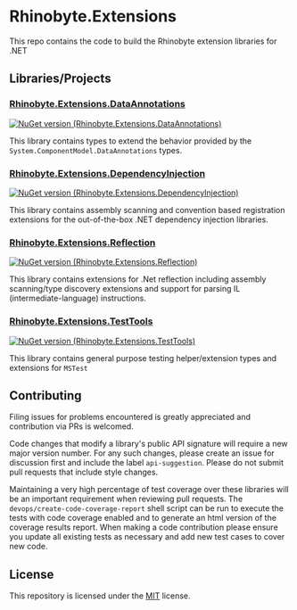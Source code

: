 

# Rhinobyte.Extensions

This repo contains the code to build the Rhinobyte extension libraries for .NET

## Libraries/Projects

### [Rhinobyte.Extensions.DataAnnotations](/src/Rhinobyte.Extensions.DataAnnotations/README.md)

[![NuGet version (Rhinobyte.Extensions.DataAnnotations)](https://img.shields.io/nuget/v/Rhinobyte.Extensions.DataAnnotations.svg?style=flat)](https://www.nuget.org/packages/Rhinobyte.Extensions.DataAnnotations/)

This library contains types to extend the behavior provided by the `System.ComponentModel.DataAnnotations` types.

### [Rhinobyte.Extensions.DependencyInjection](/src/Rhinobyte.Extensions.DependencyInjection/README.md)

[![NuGet version (Rhinobyte.Extensions.DependencyInjection)](https://img.shields.io/nuget/v/Rhinobyte.Extensions.DependencyInjection.svg?style=flat)](https://www.nuget.org/packages/Rhinobyte.Extensions.DependencyInjection/)

This library contains assembly scanning and convention based registration extensions for the out-of-the-box .NET dependency injection libraries.

### [Rhinobyte.Extensions.Reflection](/src/Rhinobyte.Extensions.Reflection/README.md)

[![NuGet version (Rhinobyte.Extensions.Reflection)](https://img.shields.io/nuget/v/Rhinobyte.Extensions.Reflection.svg?style=flat)](https://www.nuget.org/packages/Rhinobyte.Extensions.Reflection/)

This library contains extensions for .Net reflection including assembly scanning/type discovery extensions and support for parsing IL (intermediate-language) instructions.

### [Rhinobyte.Extensions.TestTools](/src/Rhinobyte.Extensions.TestTools/README.md)

[![NuGet version (Rhinobyte.Extensions.TestTools)](https://img.shields.io/nuget/v/Rhinobyte.Extensions.TestTools.svg?style=flat)](https://www.nuget.org/packages/Rhinobyte.Extensions.TestTools/)

This library contains general purpose testing helper/extension types and extensions for `MSTest`

## Contributing

Filing issues for problems encountered is greatly appreciated and contribution via PRs is welcomed.

Code changes that modify a library's public API signature will require a new major version number. For any such changes, please create an issue for discussion first and include the label `api-suggestion`. Please do not submit pull requests that include style changes.

Maintaining a very high percentage of test coverage over these libraries will be an important requirement when reviewing pull requests. The `devops/create-code-coverage-report` shell script can be run to execute the tests with code coverage enabled and to generate an html version of the coverage results report. When making a code contribution please ensure you update all existing tests as necessary and add new test cases to cover new code.

## License

This repository is licensed under the [MIT](LICENSE.txt) license.
